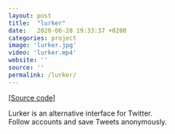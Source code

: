 ```yaml
---
layout: post
title:  "lurker"
date:   2020-06-28 19:33:37 +0200
categories: project
image: 'lurker.jpg'
video: 'lurker.mp4'
website: ''
source: ''
permalink: /lurker/
---
```


[[Source code]](https://github.com/emilosman/lurker)

Lurker is an alternative interface for Twitter.  
Follow accounts and save Tweets anonymously.
